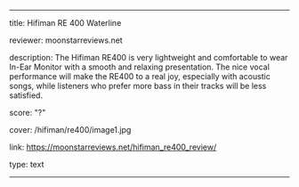 ---

title: Hifiman RE 400 Waterline

reviewer: moonstarreviews.net

description: The Hifiman RE400 is very lightweight and comfortable to wear In-Ear Monitor with a smooth and relaxing presentation. The nice vocal performance will make the RE400 to a real joy, especially with acoustic songs, while listeners who prefer more bass in their tracks will be less satisfied.

score: "?"

cover: /hifiman/re400/image1.jpg

link: https://moonstarreviews.net/hifiman_re400_review/

type: text

---
